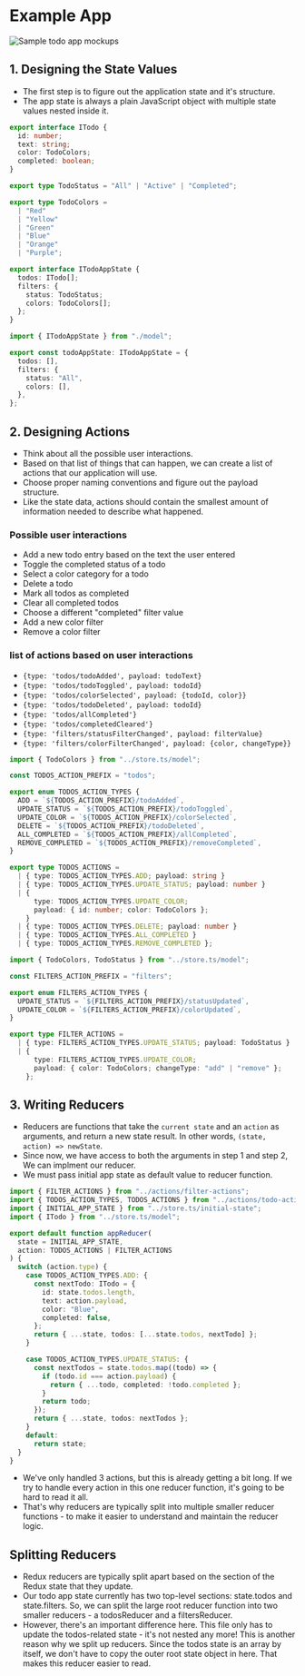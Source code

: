 # Example App

![Sample todo app mockups](https://redux.js.org/assets/images/todos-app-screenshot-b88cee51d457022943b3697ac0b010a7.png)




## 1. Designing the State Values

- The first step is to figure out the application state and it's structure.
- The app state is always a plain JavaScript object with multiple state values nested inside  it.

```ts
export interface ITodo {
  id: number;
  text: string;
  color: TodoColors;
  completed: boolean;
}

export type TodoStatus = "All" | "Active" | "Completed";

export type TodoColors =
  | "Red"
  | "Yellow"
  | "Green"
  | "Blue"
  | "Orange"
  | "Purple";

export interface ITodoAppState {
  todos: ITodo[];
  filters: {
    status: TodoStatus;
    colors: TodoColors[];
  };
}
```

```ts
import { ITodoAppState } from "./model";

export const todoAppState: ITodoAppState = {
  todos: [],
  filters: {
    status: "All",
    colors: [],
  },
};

```


## 2. Designing Actions

- Think about all the possible user interactions.
- Based on that list of things that can happen, we can create a list of actions that our application will use.
- Choose proper naming conventions and figure out the payload structure.
- Like the state data, actions should contain the smallest amount of information needed to describe what happened.


### Possible user interactions

- Add a new todo entry based on the text the user entered
- Toggle the completed status of a todo
- Select a color category for a todo
- Delete a todo
- Mark all todos as completed
- Clear all completed todos
- Choose a different "completed" filter value
- Add a new color filter
- Remove a color filter

###  list of actions based on user interactions

- `{type: 'todos/todoAdded', payload: todoText}`
- `{type: 'todos/todoToggled', payload: todoId}`
- `{type: 'todos/colorSelected', payload: {todoId, color}}`
- `{type: 'todos/todoDeleted', payload: todoId}`
- `{type: 'todos/allCompleted'}`
- `{type: 'todos/completedCleared'}`
- `{type: 'filters/statusFilterChanged', payload: filterValue}`
- `{type: 'filters/colorFilterChanged', payload: {color, changeType}}`

```ts
import { TodoColors } from "../store.ts/model";

const TODOS_ACTION_PREFIX = "todos";

export enum TODOS_ACTION_TYPES {
  ADD = `${TODOS_ACTION_PREFIX}/todoAdded`,
  UPDATE_STATUS = `${TODOS_ACTION_PREFIX}/todoToggled`,
  UPDATE_COLOR = `${TODOS_ACTION_PREFIX}/colorSelected`,
  DELETE = `${TODOS_ACTION_PREFIX}/todoDeleted`,
  ALL_COMPLETED = `${TODOS_ACTION_PREFIX}/allCompleted`,
  REMOVE_COMPLETED = `${TODOS_ACTION_PREFIX}/removeCompleted`,
}

export type TODOS_ACTIONS =
  | { type: TODOS_ACTION_TYPES.ADD; payload: string }
  | { type: TODOS_ACTION_TYPES.UPDATE_STATUS; payload: number }
  | {
      type: TODOS_ACTION_TYPES.UPDATE_COLOR;
      payload: { id: number; color: TodoColors };
    }
  | { type: TODOS_ACTION_TYPES.DELETE; payload: number }
  | { type: TODOS_ACTION_TYPES.ALL_COMPLETED }
  | { type: TODOS_ACTION_TYPES.REMOVE_COMPLETED };

```

```ts
import { TodoColors, TodoStatus } from "../store.ts/model";

const FILTERS_ACTION_PREFIX = "filters";

export enum FILTERS_ACTION_TYPES {
  UPDATE_STATUS = `${FILTERS_ACTION_PREFIX}/statusUpdated`,
  UPDATE_COLOR = `${FILTERS_ACTION_PREFIX}/colorUpdated`,
}

export type FILTER_ACTIONS =
  | { type: FILTERS_ACTION_TYPES.UPDATE_STATUS; payload: TodoStatus }
  | {
      type: FILTERS_ACTION_TYPES.UPDATE_COLOR;
      payload: { color: TodoColors; changeType: "add" | "remove" };
    };

```


## 3. Writing Reducers

- Reducers are functions that take the `current state` and an `action` as arguments, and return a new state result. In other words, `(state, action) => newState`.
- Since now, we have access to both the arguments in step 1 and step 2, We can implment our reducer.
- We must pass initial app state as default value to reducer function.

```ts
import { FILTER_ACTIONS } from "../actions/filter-actions";
import { TODOS_ACTION_TYPES, TODOS_ACTIONS } from "../actions/todo-actions";
import { INITIAL_APP_STATE } from "../store.ts/initial-state";
import { ITodo } from "../store.ts/model";

export default function appReducer(
  state = INITIAL_APP_STATE,
  action: TODOS_ACTIONS | FILTER_ACTIONS
) {
  switch (action.type) {
    case TODOS_ACTION_TYPES.ADD: {
      const nextTodo: ITodo = {
        id: state.todos.length,
        text: action.payload,
        color: "Blue",
        completed: false,
      };
      return { ...state, todos: [...state.todos, nextTodo] };
    }

    case TODOS_ACTION_TYPES.UPDATE_STATUS: {
      const nextTodos = state.todos.map((todo) => {
        if (todo.id === action.payload) {
          return { ...todo, completed: !todo.completed };
        }
        return todo;
      });
      return { ...state, todos: nextTodos };
    }
    default:
      return state;
  }
}

```
- We've only handled 3 actions, but this is already getting a bit long. If we try to handle every action in this one reducer function, it's going to be hard to read it all.
- That's why reducers are typically split into multiple smaller reducer functions - to make it easier to understand and maintain the reducer logic.


## Splitting Reducers

- Redux reducers are typically split apart based on the section of the Redux state that they update.
- Our todo app state currently has two top-level sections: state.todos and state.filters. So, we can split the large root reducer function into two smaller reducers - a todosReducer and a filtersReducer.
- However, there's an important difference here. This file only has to update the todos-related state - it's not nested any more! This is another reason why we split up reducers. Since the todos state is an array by itself, we don't have to copy the outer root state object in here. That makes this reducer easier to read.
